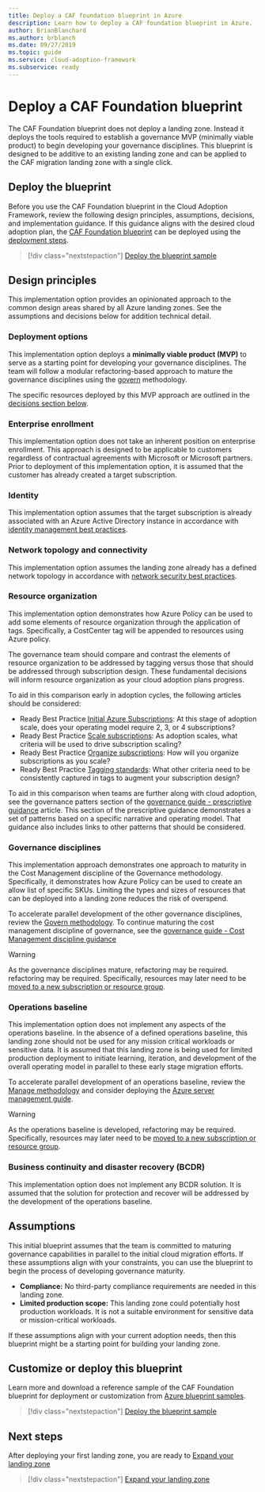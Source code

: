 ```yaml
---
title: Deploy a CAF foundation blueprint in Azure
description: Learn how to deploy a CAF foundation blueprint in Azure.
author: BrianBlanchard
ms.author: brblanch
ms.date: 09/27/2019
ms.topic: guide
ms.service: cloud-adoption-framework
ms.subservice: ready
---
```


# Deploy a CAF Foundation blueprint

The CAF Foundation blueprint does not deploy a landing zone. Instead it deploys the tools required to establish a governance MVP (minimally viable product) to begin developing your governance disciplines. This blueprint is designed to be additive to an existing landing zone and can be applied to the CAF migration landing zone with a single click.

## Deploy the blueprint

Before you use the CAF Foundation blueprint in the Cloud Adoption Framework, review the following design principles, assumptions, decisions, and implementation guidance. If this guidance aligns with the desired cloud adoption plan, the [CAF Foundation blueprint](https://docs.microsoft.com/azure/governance/blueprints/samples/caf-migrate-landing-zone) can be deployed using the [deployment steps][deploy-sample].

> [!div class="nextstepaction"]
> [Deploy the blueprint sample][deploy-sample]

## Design principles

This implementation option provides an opinionated approach to the common design areas shared by all Azure landing zones. See the assumptions and decisions below for addition technical detail.

### Deployment options

This implementation option deploys a **minimally viable product (MVP)** to serve as a starting point for developing your governance disciplines. The team will follow a modular refactoring-based approach to mature the governance disciplines using the [govern](../../govern/index.md) methodology.

The specific resources deployed by this MVP approach are outlined in the [decisions section below](#decisions).

### Enterprise enrollment

This implementation option does not take an inherent position on enterprise enrollment. This approach is designed to be applicable to customers regardless of contractual agreements with Microsoft or Microsoft partners. Prior to deployment of this implementation option, it is assumed that the customer has already created a target subscription.

### Identity

This implementation option assumes that the target subscription is already associated with an Azure Active Directory instance in accordance with [identity management best practices](https://docs.microsoft.com/azure/security/fundamentals/identity-management-best-practices?toc=/azure/cloud-adoption-framework/toc.json&bc=/azure/cloud-adoption-framework/_bread/toc.json).

### Network topology and connectivity

This implementation option assumes the landing zone already has a defined network topology in accordance with [network security best practices](https://docs.microsoft.com/azure/security/fundamentals/network-best-practices?toc=/azure/cloud-adoption-framework/toc.json&bc=/azure/cloud-adoption-framework/_bread/toc.json).

### Resource organization

This implementation option demonstrates how Azure Policy can be used to add some elements of resource organization through the application of tags. Specifically, a CostCenter tag will be appended to resources using Azure policy.

The governance team should compare and contrast the elements of resource organization to be addressed by tagging versus those that should be addressed through subscription design. These fundamental decisions will inform resource organization as your cloud adoption plans progress.

To aid in this comparison early in adoption cycles, the following articles should be considered:

- Ready Best Practice [Initial Azure Subscriptions](../azure-best-practices/initial-subscriptions.md): At this stage of adoption scale, does your operating model require 2, 3, or 4 subscriptions?
- Ready Best Practice [Scale subscriptions](../azure-best-practices/scale-subscriptions.md): As adoption scales, what criteria will be used to drive subscription scaling?
- Ready Best Practice [Organize subscriptions](../azure-best-practices/organize-subscriptions.md): How will you organize subscriptions as you scale?
- Ready Best Practice [Tagging standards](../azure-best-practices/naming-and-tagging.md#metadata-tags): What other criteria need to be consistently captured in tags to augment your subscription design?

To aid in this comparison when teams are further along with cloud adoption, see the governance patters section of the [governance guide - prescriptive guidance](../../govern/guides/complex/prescriptive-guidance.md#application-of-governance-defined-patterns) article. This section of the prescriptive guidance demonstrates a set of patterns based on a specific narrative and operating model. That guidance also includes links to other patterns that should be considered.

### Governance disciplines

This implementation approach demonstrates one approach to maturity in the Cost Management discipline of the Governance methodology. Specifically, it demonstrates how Azure Policy can be used to create an allow list of specific SKUs. Limiting the types and sizes of resources that can be deployed into a landing zone reduces the risk of overspend.

To accelerate parallel development of the other governance disciplines, review the [Govern methodology](../../govern/index.md). To continue maturing the cost management discipline of governance, see the [governance guide - Cost Management discipline guidance](../../govern/guides/complex/cost-management-improvement.md#incremental-improvement-of-the-best-practices)

> [!WARNING]
> As the governance disciplines mature, refactoring may be required. refactoring may be required. Specifically, resources may later need to be [moved to a new subscription or resource group](https://docs.microsoft.com/azure/azure-resource-manager/management/move-resource-group-and-subscription?toc=/azure/cloud-adoption-framework/toc.json&bc=/azure/cloud-adoption-framework/_bread/toc.json).

### Operations baseline

This implementation option does not implement any aspects of the operations baseline. In the absence of a defined operations baseline, this landing zone should not be used for any mission critical workloads or sensitive data. It is assumed that this landing zone is being used for limited production deployment to initiate learning, iteration, and development of the overall operating model in parallel to these early stage migration efforts.

To accelerate parallel development of an operations baseline, review the [Manage methodology](../../manage/index.md) and consider deploying the [Azure server management guide](../../manage/azure-server-management/index.md).

> [!WARNING]
> As the operations baseline is developed, refactoring may be required. Specifically, resources may later need to be [moved to a new subscription or resource group](https://docs.microsoft.com/azure/azure-resource-manager/management/move-resource-group-and-subscription?toc=/azure/cloud-adoption-framework/toc.json&bc=/azure/cloud-adoption-framework/_bread/toc.json).

### Business continuity and disaster recovery (BCDR)

This implementation option does not implement any BCDR solution. It is assumed that the solution for protection and recover will be addressed by the development of the operations baseline.

## Assumptions

This initial blueprint assumes that the team is committed to maturing governance capabilities in parallel to the initial cloud migration efforts. If these assumptions align with your constraints, you can use the blueprint to begin the process of developing governance maturity.

- **Compliance:** No third-party compliance requirements are needed in this landing zone.
- **Limited production scope:** This landing zone could potentially host production workloads. It is not a suitable environment for sensitive data or mission-critical workloads.

If these assumptions align with your current adoption needs, then this blueprint might be a starting point for building your landing zone.

## Customize or deploy this blueprint

Learn more and download a reference sample of the CAF Foundation blueprint for deployment or customization from [Azure blueprint samples][deploy-sample].

> [!div class="nextstepaction"]
> [Deploy the blueprint sample][deploy-sample]

## Next steps

After deploying your first landing zone, you are ready to [Expand your landing zone](../considerations/index.md)

> [!div class="nextstepaction"]
> [Expand your landing zone](../considerations/index.md)

<!-- links -->

[Deploy-sample]: https://docs.microsoft.com/azure/governance/blueprints/samples/caf-foundation/deploy
